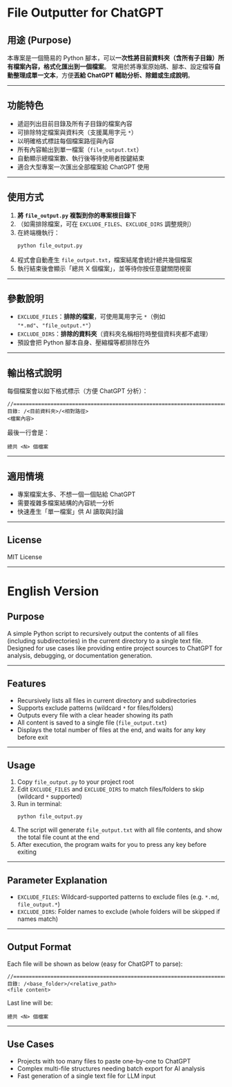 # File Outputter for ChatGPT

## 用途 (Purpose)

本專案是一個簡易的 Python 腳本，可以**一次性將目前資料夾（含所有子目錄）所有檔案內容，格式化匯出到一個檔案**。
常用於將專案原始碼、腳本、設定檔等**自動整理成單一文本**，方便**丟給 ChatGPT 輔助分析、除錯或生成說明**。

---

## 功能特色

- 遞迴列出目前目錄及所有子目錄的檔案內容
- 可排除特定檔案與資料夾（支援萬用字元 `*`）
- 以明確格式標註每個檔案路徑與內容
- 所有內容輸出到單一檔案（`file_output.txt`）
- 自動顯示總檔案數、執行後等待使用者按鍵結束
- 適合大型專案一次匯出全部檔案給 ChatGPT 使用

---

## 使用方式

1. **將 `file_output.py` 複製到你的專案根目錄下**
2. （如需排除檔案，可在 `EXCLUDE_FILES`、`EXCLUDE_DIRS` 調整規則）
3. 在終端機執行：
    ```sh
    python file_output.py
    ```
4. 程式會自動產生 `file_output.txt`，檔案結尾會統計總共幾個檔案
5. 執行結束後會顯示「總共 X 個檔案」，並等待你按任意鍵關閉視窗

---

## 參數說明

- `EXCLUDE_FILES`：**排除的檔案**，可使用萬用字元 `*`（例如 `"*.md"`、`"file_output.*"`）
- `EXCLUDE_DIRS`：**排除的資料夾**（資料夾名稱相符時整個資料夾都不處理）
- 預設會把 Python 腳本自身、壓縮檔等都排除在外

---

## 輸出格式說明

每個檔案會以如下格式標示（方便 ChatGPT 分析）：

```
//=========================================================================================
目錄: /<目前資料夾>/<相對路徑>
<檔案內容>
```

最後一行會是：

```
總共 <N> 個檔案
```

---

## 適用情境

- 專案檔案太多、不想一個一個貼給 ChatGPT
- 需要複雜多檔案結構的內容統一分析
- 快速產生「單一檔案」供 AI 讀取與討論

---

## License

MIT License

---

# English Version

## Purpose

A simple Python script to recursively output the contents of all files (including subdirectories) in the current directory to a single text file. Designed for use cases like providing entire project sources to ChatGPT for analysis, debugging, or documentation generation.

---

## Features

- Recursively lists all files in current directory and subdirectories
- Supports exclude patterns (wildcard `*` for files/folders)
- Outputs every file with a clear header showing its path
- All content is saved to a single file (`file_output.txt`)
- Displays the total number of files at the end, and waits for any key before exit

---

## Usage

1. Copy `file_output.py` to your project root
2. Edit `EXCLUDE_FILES` and `EXCLUDE_DIRS` to match files/folders to skip (wildcard `*` supported)
3. Run in terminal:
    ```sh
    python file_output.py
    ```
4. The script will generate `file_output.txt` with all file contents, and show the total file count at the end
5. After execution, the program waits for you to press any key before exiting

---

## Parameter Explanation

- `EXCLUDE_FILES`: Wildcard-supported patterns to exclude files (e.g. `*.md`, `file_output.*`)
- `EXCLUDE_DIRS`: Folder names to exclude (whole folders will be skipped if names match)

---

## Output Format

Each file will be shown as below (easy for ChatGPT to parse):

```
//=========================================================================================
目錄: /<base_folder>/<relative_path>
<file content>
```

Last line will be:

```
總共 <N> 個檔案
```

---

## Use Cases

- Projects with too many files to paste one-by-one to ChatGPT
- Complex multi-file structures needing batch export for AI analysis
- Fast generation of a single text file for LLM input

